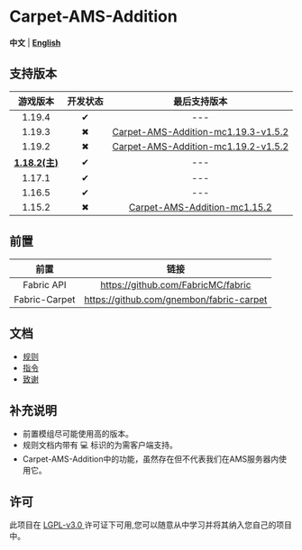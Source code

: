 # Carpet-AMS-Addition

**中文** | [**English**](README_en.md)

## 支持版本

|         游戏版本         | 开发状态 |                                                     最后支持版本                                                      |
|:--------------------:|:----:|:---------------------------------------------------------------------------------------------------------------:|
|        1.19.4        |  ✔   |                                                       ---                                                       |
|        1.19.3        |  ✖   | [Carpet-AMS-Addition-mc1.19.3-v1.5.2](https://github.com/Minecraft-AMS/Carpet-AMS-Addition/releases/tag/v1.5.2) |
|        1.19.2        |  ✖   | [Carpet-AMS-Addition-mc1.19.2-v1.5.2](https://github.com/Minecraft-AMS/Carpet-AMS-Addition/releases/tag/v1.5.2) |
| **<u>1.18.2(主)</u>** |  ✔   |                                                       ---                                                       |
|        1.17.1        |  ✔   |                                                       ---                                                       |
|        1.16.5        |  ✔   |                                                       ---                                                       |
|        1.15.2        |  ✖   |          [ Carpet-AMS-Addition-mc1.15.2](https://github.com/1024-byteeeee/Carpet-AMS-Addition-1.15.2)           |


## 前置
|      前置       |                    链接                    |
|:-------------:|:----------------------------------------:|
|  Fabric API   |    https://github.com/FabricMC/fabric    |
| Fabric-Carpet | https://github.com/gnembon/fabric-carpet |

## 文档

- [规则](/readme_folder/rules_cn.md)
- [指令](/readme_folder/commands_cn.md)
- [致谢](/readme_folder/thanks_cn.md)

## 补充说明
- 前置模组尽可能使用高的版本。
- 规则文档内带有 💻 标识的为需客户端支持。
- Carpet-AMS-Addition中的功能，虽然存在但不代表我们在AMS服务器内使用它。

## 许可
此项目在 [ LGPL-v3.0 ](https://choosealicense.com/licenses/lgpl-3.0/) 许可证下可用,您可以随意从中学习并将其纳入您自己的项目中。
